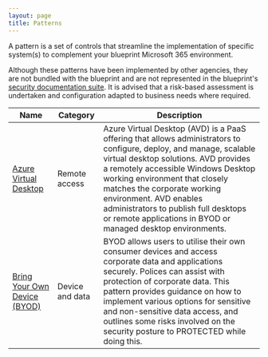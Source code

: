 ```yaml
---
layout: page
title: Patterns
---
```


A pattern is a set of controls that streamline the implementation of specific system(s) to complement your blueprint Microsoft 365 environment.

Although these patterns have been implemented by other agencies, they are not bundled with the blueprint and are not represented in the blueprint's [security documentation suite](/blueprint/security.html). It is advised that a risk-based assessment is undertaken and configuration adapted to business needs where required.

Name | Category | Description
-- | -- | --
[Azure Virtual Desktop](avd.html) | Remote access | Azure Virtual Desktop (AVD) is a PaaS offering that allows administrators to configure, deploy, and manage, scalable virtual desktop solutions. AVD provides a remotely accessible Windows Desktop working environment that closely matches the corporate working environment. AVD enables administrators to publish full desktops or remote applications in BYOD or managed desktop environments. 
[Bring Your Own Device (BYOD)](byod.html) | Device and data | BYOD allows users to utilise their own consumer devices and access corporate data and applications securely. Polices can assist with protection of corporate data. This pattern provides guidance on how to implement various options for sensitive and non-sensitive data access, and outlines some risks involved on the security posture to PROTECTED while doing this. 

